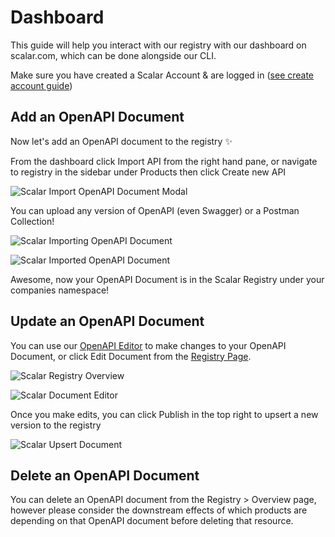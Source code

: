# Dashboard
This guide will help you interact with our registry with our dashboard on scalar.com, which can be done alongside our CLI.

Make sure you have created a Scalar Account & are logged in ([see create account guide](/scalar/scalar-registry/getting-started#create-your-scalar-account))

## Add an OpenAPI Document
Now let's add an OpenAPI document to the registry ✨

From the dashboard click Import API from the right hand pane, or navigate to registry in the sidebar under Products then click Create new API

![Scalar Import OpenAPI Document Modal](https://api.scalar.com/cdn/images/UCkGjASrXpR8OxgWEj32i/WnMVG8hrR_f-6t-lOtDYb.png "Scalar Import OpenAPI Document")

You can upload any version of OpenAPI (even Swagger) or a Postman Collection!

![Scalar Importing OpenAPI Document](https://api.scalar.com/cdn/images/UCkGjASrXpR8OxgWEj32i/RWZLxUdaySzCyELtwopSq.png "Scalar Importing OpenAPI Document")

![Scalar Imported OpenAPI Document](https://api.scalar.com/cdn/images/UCkGjASrXpR8OxgWEj32i/glhdU91VygnDIlywcnUsL.png "Scalar Imported OpenAPI Document")

Awesome, now your OpenAPI Document is in the Scalar Registry under your companies namespace!


## Update an OpenAPI Document
You can use our [OpenAPI Editor](https://editor.scalar.com) to make changes to your OpenAPI Document, or click Edit Document from the [Registry Page](https://dashboard.scalar.com/registry).

![Scalar Registry Overview](https://api.scalar.com/cdn/images/UCkGjASrXpR8OxgWEj32i/glhdU91VygnDIlywcnUsL.png "Scalar Registry Overview")

![Scalar Document Editor](https://api.scalar.com/cdn/images/UCkGjASrXpR8OxgWEj32i/azzKtVC0Ew1_94JdMKTc9.png "Scalar Document Editor")

Once you make edits, you can click Publish in the top right to upsert a new version to the registry

![Scalar Upsert Document](https://api.scalar.com/cdn/images/UCkGjASrXpR8OxgWEj32i/ToaCj4ycSecX799jl6DZ7.png "Scalar Upsert Document")

## Delete an OpenAPI Document
You can delete an OpenAPI document from the Registry > Overview page, however please consider the downstream effects of which products are depending on that OpenAPI document before deleting that resource.
